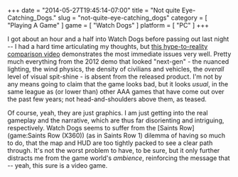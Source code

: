 +++
date = "2014-05-27T19:45:14-07:00"
title = "Not quite Eye-Catching_Dogs."
slug = "not-quite-eye-catching_dogs"
category = [ "Playing A Game" ]
game = [ "Watch Dogs" ]
platform = [ "PC" ]
+++

I got about an hour and a half into Watch Dogs before passing out last night -- I had a hard time articulating my thoughts, but <a href="https://www.youtube.com/watch?v=L_A6Z3gkXlk">this hype-to-reality comparison video</a> demonstrates the most immediate issues very well.  Pretty much everything from the 2012 demo that looked "next-gen" - the nuanced lighting, the wind physics, the density of civilians and vehicles, the <i>overall</i> level of visual spit-shine - is absent from the released product.  I'm not by any means going to claim that the game looks bad, but it looks <i>usual</i>, in the same league as (or lower than) other AAA games that have come out over the past few years; not head-and-shoulders above them, as teased.

Of course, yeah, they are just graphics.  I am just getting into the real gameplay and the narrative, which are thus far disorienting and intriguing, respectively.  Watch Dogs seems to suffer from the [Saints Row](game:Saints Row (X360)) (as in Saints Row 1) dilemma of having so much to do, that the map and HUD are too tightly packed to see a clear path through.  It's not the worst problem to have, to be sure, but it only further distracts me from the game world's <i>ambience</i>, reinforcing the message that -- yeah, this sure is a video game.